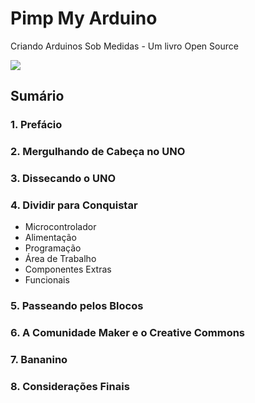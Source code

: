 # Pimp My Arduino

Criando Arduinos Sob Medidas - Um livro Open Source

![](https://i.imgur.com/p0PnWoR.png)

## Sumário
### 1. Prefácio
### 2. Mergulhando de Cabeça no UNO
### 3. Dissecando o UNO
### 4. Dividir para Conquistar
  * Microcontrolador
  * Alimentação
  * Programação
  * Área de Trabalho
  * Componentes Extras
  * Funcionais
### 5. Passeando pelos Blocos
### 6. A Comunidade Maker e o Creative Commons
### 7. Bananino
### 8. Considerações Finais

